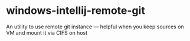 # windows-intellij-remote-git
An utility to use remote git instance — helpful when you keep sources on VM and mount it via CIFS on host
